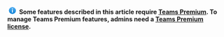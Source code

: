![Information icon](../media/info.png) **Some features described in this article require [Teams Premium](/MicrosoftTeams/enhanced-teams-experience). To manage Teams Premium features, admins need a [Teams Premium license](/MicrosoftTeams/teams-add-on-licensing/licensing-enhance-teams).**

